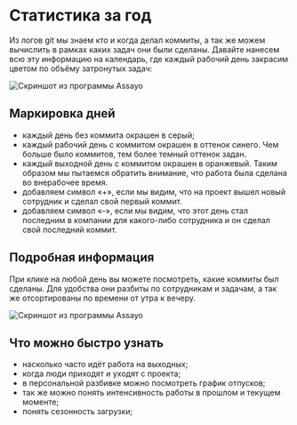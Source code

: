 [tags]:# "git, bitbucket, gitlab, log, stat, statistic, гит, лог, статистика, анализ, "
[recommendations]:# "recommendations, team_day"
[youtube]:# "jwCp_-bhrCQ"

# Статистика за год

Из логов git мы знаем кто и когда делал коммиты, а так же можем вычислить в рамках каких задач они были сделаны. Давайте нанесем всю эту информацию на календарь, где каждый рабочий день закрасим цветом по объёму затронутых задач:

<img src="../../../assets/images/assayo/team_year.png" title="Скриншот из программы Assayo" />

## Маркировка дней
- каждый день без коммита окрашен в серый;
- каждый рабочий день с коммитом окрашен в оттенок синего. Чем больше было коммитов, тем более темный оттенок задан.
- каждый выходной день с коммитом окрашен в оранжевый. Таким образом мы пытаемся обратить внимание, что работа была сделана во внерабочее время.
- добавляем символ «+», если мы видим, что на проект вышел новый сотрудник и сделал свой первый коммит.
- добавляем символ «-», если мы видим, что этот день стал последним в компании для какого-либо сотрудника и он сделал свой последний коммит.

## Подробная информация

При клике на любой день вы можете посмотреть, какие коммиты был сделаны. Для удобства они разбиты по сотрудникам и задачам, а так же отсортированы по времени от утра к вечеру.

<img src="../../../assets/images/assayo/team_year_2.png" title="Скриншот из программы Assayo" />

## Что можно быстро узнать

- насколько часто идёт работа на выходных;
- когда люди приходят и уходят с проекта;
- в персональной разбивке можно посмотреть график отпусков;
- так же можно понять интенсивность работы в прошлом и текущем моменте;
- понять сезонность загрузки;
